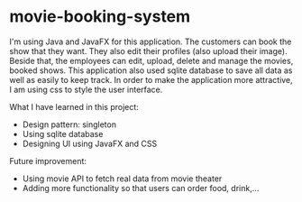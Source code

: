 # movie-booking-system
I'm using Java and JavaFX for this application. The customers can book the show that they want. They also edit their profiles (also upload their image). Beside that, the employees can edit, upload, delete and manage the movies, booked shows. This application also used sqlite database to save all data as well as easily to keep track. In order to make the application more attractive, I am using css to style the user interface.

What I have learned in this project:
  - Design pattern: singleton
  - Using sqlite database
  - Designing UI using JavaFX and CSS

Future improvement:
  - Using movie API to fetch real data from movie theater
  - Adding more functionality so that users can order food, drink,...
